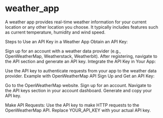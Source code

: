 # weather_app
A weather app provides real-time weather information for your current location or any other location you choose. It typically includes features such as current temperature, humidity and wind speed. 

Steps to Use an API Key in a Weather App
Obtain an API Key:

Sign up for an account with a weather data provider (e.g., OpenWeatherMap, Weatherstack, Weatherbit).
After registering, navigate to the API section and generate an API key.
Integrate the API Key in Your App:

Use the API key to authenticate requests from your app to the weather data provider.
Example with OpenWeatherMap API
Sign Up and Get an API Key:

Go to the OpenWeatherMap website.
Sign up for an account.
Navigate to the API keys section in your account dashboard.
Generate and copy your API key.

Make API Requests:
Use the API key to make HTTP requests to the OpenWeatherMap API.
Replace YOUR_API_KEY with your actual API key.
